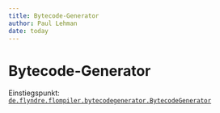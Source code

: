 ```yaml
---
title: Bytecode-Generator
author: Paul Lehman
date: today
---
```


# Bytecode-Generator

Einstiegspunkt: [`de.flyndre.flompiler.bytecodegenerator.BytecodeGenerator`](/src/main/java/de/flyndre/flompiler/bytecodegenerator/BytecodeGenerator.java)
